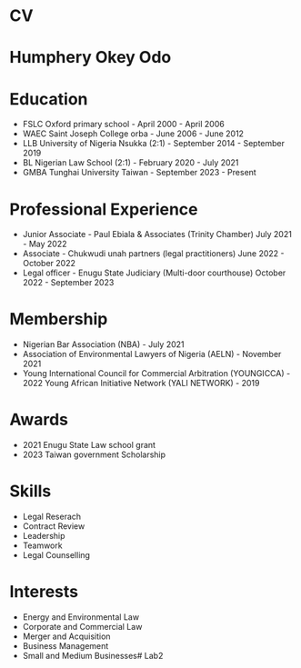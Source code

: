 # CV
# Humphery Okey Odo
# Education
- FSLC Oxford primary school - April 2000 - April 2006
- WAEC Saint Joseph College orba - June 2006 - June 2012
- LLB University of Nigeria Nsukka (2:1) - September 2014 - September 2019
- BL Nigerian Law School (2:1) - February 2020 - July 2021
- GMBA Tunghai University Taiwan - September 2023 - Present
# Professional Experience
- Junior Associate - Paul Ebiala & Associates (Trinity Chamber) July 2021 - May 2022
- Associate - Chukwudi unah partners (legal practitioners) June 2022 - October 2022
- Legal officer - Enugu State Judiciary (Multi-door courthouse) October 2022 - September 2023
# Membership
- Nigerian Bar Association (NBA) - July 2021
- Association of Environmental Lawyers of Nigeria (AELN) - November 2021
- Young International Council for Commercial Arbitration (YOUNGICCA) - 2022 Young African Initiative Network (YALI NETWORK) - 2019
# Awards
- 2021 Enugu State Law school grant
- 2023 Taiwan government Scholarship
# Skills
- Legal Reserach
- Contract Review
- Leadership
- Teamwork
- Legal Counselling
# Interests
- Energy and Environmental Law
- Corporate and Commercial Law
- Merger and Acquisition
- Business Management
- Small and Medium Businesses# Lab2
